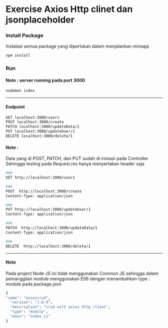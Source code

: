 # Exercise Axios Http clinet dan jsonplaceholder

### Install Package
Instalasi semua package yang diperlukan dalam menjalankan miniapp
```bash
npm install
```


### Run
#### Note : server running pada port 3000 
```bash
nodemon index
```
---------


#### Endpoint
```bash
GET localhost:3000/users
POST localhost:3000/create
PATCH localhost:3000/updateData/1
PUT localhost:3000/updateUser/1
DELETE localhost:3000/delete/1
```

#### Note :
Data yang di POST, PATCH, dan PUT sudah di inisiasi pada Controller 
Sehingga testing pada Request.res hanya menyertakan header saja
```bash
###
GET http://localhost:3000/users

###
POST  http://localhost:3000/create
Content-Type: application/json

###
PUT http://localhost:3000/updateUser/1
Content-Type: application/json

###
PATCH  http://localhost:3000/updateData/1
Content-Type: application/json

###
DELETE  http://localhost:3000/delete/1
```
---------

#### Note
Pada project Node JS ini tidak menggunakan Common JS sehingga dalam
pemanggilan module menggunakan ES6 dengan menambahkan type : module 
pada package.json
```bash
{
"name": "axioscrud",
  "version": "1.0.0",
  "description": "crud with axios http client",
  "type": "module",
  "main": "index.js"
}
```



